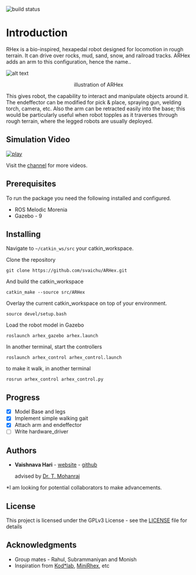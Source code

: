 ![build status](https://travis-ci.com/navalab/ARHex.svg?branch=master)

# Introduction

RHex is a bio-inspired, hexapedal robot designed for locomotion in rough terrain. It can drive over rocks, mud, sand, snow, and railroad tracks. ARHex adds an arm to this configuration, hence the name..

![alt text](https://raw.githubusercontent.com/svaichu/ARHex/master/media/ARHex.png)
<p align="center">illustration of ARHex</p>

This gives robot, the capability to interact and manipulate objects around it. The endeffector can be modified for pick & place, spraying gun, welding torch, camera, etc. Also the arm can be retracted easily into the base; this would be particularly useful when robot topples as it traverses through rough terrain, where the legged robots are usually deployed.

## Simulation Video
[![play](https://raw.githubusercontent.com/svaichu/ARHex/master/media/Sim.png)](https://youtu.be/Af0Ggii6uZU)

Visit the [channel](https://www.youtube.com/channel/UCnfsN-BSJe98hWcyonWuqLw) for more videos.

## Prerequisites

To run the package you need the following installed and configured.
* ROS Melodic Morenia
* Gazebo - 9

## Installing

Navigate to `~/catkin_ws/src` your catkin_workspace.

Clone the repository
```
git clone https://github.com/svaichu/ARHex.git
```
And build the catkin_workspace
```
catkin_make --source src/ARHex
```
Overlay the current catkin_workspace on top of your environment.
```
source devel/setup.bash
```
Load the robot model in Gazebo
```
roslaunch arhex_gazebo arhex.launch
```
In another terminal, start the controllers
```
roslaunch arhex_control arhex_control.launch
```
to make it walk, in another terminal
```
rosrun arhex_control arhex_control.py
```

## Progress

- [x] Model Base and legs
- [x] Implement simple walking gait
- [x] Attach arm and endeffector
- [ ] Write hardware_driver

## Authors

* **Vaishnava Hari** - [website](http://vaishnavahari.me) - [github](https://github.com/svaichu)
  <p>advised by <a href="https://www.amrita.edu/faculty/t-mohanraj"> Dr. T. Mohanraj</a></p>

<p>*I am looking for potential collaborators to make advancements.</p>

## License

This project is licensed under the GPLv3 License - see the [LICENSE](LICENSE) file for details

## Acknowledgments

* Group mates - Rahul, Subrammaniyan and Monish
* Inspiration from [Kod*lab](https://www.grasp.upenn.edu/labs/kodlab), [MiniRhex](https://github.com/robomechanics/MiniRHex), etc
